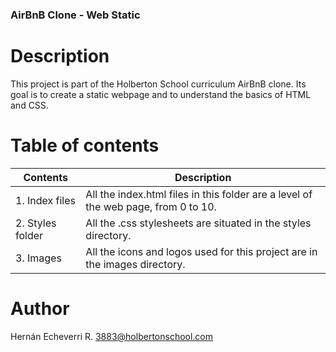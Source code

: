 ### AirBnB Clone - Web Static

# Description
This project is part of the Holberton School curriculum AirBnB clone. Its goal is to create a static webpage and to understand the basics of HTML and CSS.

# Table of contents

| Contents| Description|
| ----- | ---- |
| 1. Index files | All the index.html files in this folder are a level of the web page, from 0 to 10. |
| 2. Styles folder | All the .css stylesheets are situated in the styles directory. |
| 3. Images | All the icons and logos used for this project are in the images directory. |

# Author

Hernán Echeverri R. <3883@holbertonschool.com>

